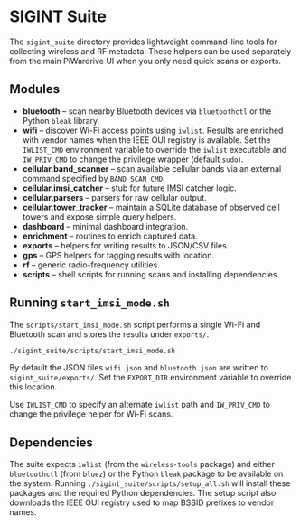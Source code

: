# SIGINT Suite

The `sigint_suite` directory provides lightweight command-line tools for
collecting wireless and RF metadata. These helpers can be used separately from
the main PiWardrive UI when you only need quick scans or exports.

## Modules

- **bluetooth** – scan nearby Bluetooth devices via `bluetoothctl` or the
  Python `bleak` library.
- **wifi** – discover Wi-Fi access points using `iwlist`. Results are enriched
  with vendor names when the IEEE OUI registry is available. Set the
  `IWLIST_CMD` environment variable to override the `iwlist` executable and
  `IW_PRIV_CMD` to change the privilege wrapper (default ``sudo``).
- **cellular.band_scanner** – scan available cellular bands via an external
  command specified by ``BAND_SCAN_CMD``.
- **cellular.imsi_catcher** – stub for future IMSI catcher logic.
- **cellular.parsers** – parsers for raw cellular output.
- **cellular.tower_tracker** – maintain a SQLite database of observed cell
  towers and expose simple query helpers.
- **dashboard** – minimal dashboard integration.
- **enrichment** – routines to enrich captured data.
- **exports** – helpers for writing results to JSON/CSV files.
- **gps** – GPS helpers for tagging results with location.
- **rf** – generic radio-frequency utilities.
- **scripts** – shell scripts for running scans and installing dependencies.

## Running `start_imsi_mode.sh`

The `scripts/start_imsi_mode.sh` script performs a single Wi-Fi and Bluetooth
scan and stores the results under `exports/`.

```bash
./sigint_suite/scripts/start_imsi_mode.sh
```

By default the JSON files `wifi.json` and `bluetooth.json` are written to
`sigint_suite/exports/`. Set the `EXPORT_DIR` environment variable to override
this location.

Use `IWLIST_CMD` to specify an alternate `iwlist` path and `IW_PRIV_CMD` to
change the privilege helper for Wi-Fi scans.

## Dependencies

The suite expects `iwlist` (from the `wireless-tools` package) and either
`bluetoothctl` (from `bluez`) or the Python `bleak` package to be available on
the system. Running
`./sigint_suite/scripts/setup_all.sh` will install these packages and the
required Python dependencies. The setup script also downloads the IEEE OUI
registry used to map BSSID prefixes to vendor names.

